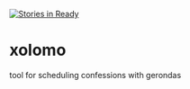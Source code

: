 [![Stories in Ready](https://badge.waffle.io/diadromos/xolomo.png?label=ready&title=Ready)](https://waffle.io/diadromos/xolomo)
# xolomo
tool for scheduling confessions with gerondas
